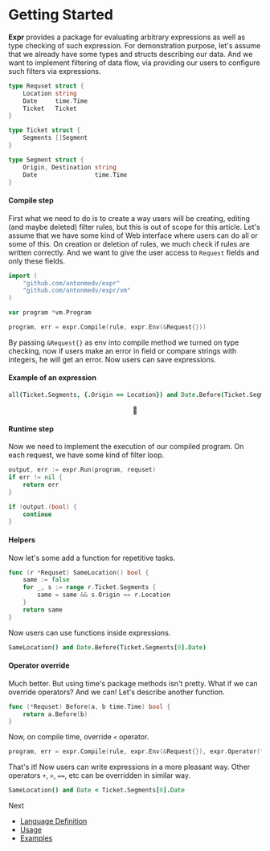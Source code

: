# Getting Started

**Expr** provides a package for evaluating arbitrary expressions as well as type checking of such expression.
 For demonstration purpose, let's assume that we already have some types and structs describing our data. And we want to implement filtering of data flow, via providing our users to configure such filters via expressions.
 
```go
type Requset struct {
	Location string
	Date     time.Time
	Ticket   Ticket
}

type Ticket struct {
	Segments []Segment
}

type Segment struct {
	Origin, Destination string
	Date                time.Time
} 
```

#### Compile step

First what we need to do is to create a way users will be creating, editing (and maybe deleted) filter rules, but this is out of scope for this article. Let's assume that we have some kind of Web interface where users can do all or some of this. On creation or deletion of rules, we much check if rules are written correctly. And we want to give the user access to `Request` fields and only these fields. 

```go
import (
	"github.com/antonmedv/expr"
	"github.com/antonmedv/expr/vm"
)

var program *vm.Program

program, err = expr.Compile(rule, expr.Env(&Request{}))
```

By passing `&Request{}` as env into compile method we turned on type checking, now if users make an error in field or compare strings with integers, he will get an error. Now users can save expressions.

#### Example of an expression

```coffeescript
all(Ticket.Segments, {.Origin == Location}) and Date.Before(Ticket.Segments[0].Date)
``` 

<p align="center">👐</p>

#### Runtime step

Now we need to implement the execution of our compiled program. On each request, we have some kind of filter loop.

```go
output, err := expr.Run(program, requset)
if err != nil {
	return err
}

if !output.(bool) {
	continue
}
```

#### Helpers

Now let's some add a function for repetitive tasks. 

```go
func (r *Requset) SameLocation() bool {
	same := false
	for _, s := range r.Ticket.Segments {
		same = same && s.Origin == r.Location
	}
	return same
}
```

Now users can use functions inside expressions.

```coffeescript
SameLocation() and Date.Before(Ticket.Segments[0].Date)
```

#### Operator override

Much better. But using time's package methods isn't pretty. What if we can override operators? And we can! Let's describe another function.

```go
func (*Requset) Before(a, b time.Time) bool {
	return a.Before(b)
}
```

Now, on compile time, override `<` operator.

```go
program, err = expr.Compile(rule, expr.Env(&Request{}), expr.Operator("<", "Before"))
```

That's it! Now users can write expressions in a more pleasant way. Other operators `+`, `>`, `==`, etc can be overridden in similar way.

```coffeescript
SameLocation() and Date < Ticket.Segments[0].Date
```

Next
* [Language Definition](Language-Definition.md)
* [Usage](Usage.md)
* [Examples](https://godoc.org/github.com/antonmedv/expr#pkg-examples)
